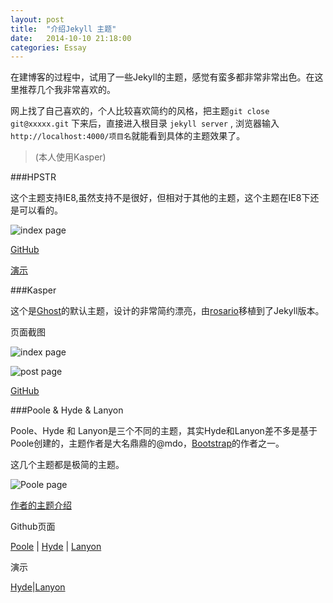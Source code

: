 ```yaml
---
layout: post
title:  "介绍Jekyll 主题"
date:   2014-10-10 21:18:00
categories: Essay
---
```


在建博客的过程中，试用了一些Jekyll的主题，感觉有蛮多都非常非常出色。在这里推荐几个我非常喜欢的。

网上找了自己喜欢的，个人比较喜欢简约的风格，把主题`git close git@xxxxx.git` 下来后，直接进入根目录 `jekyll server` , 浏览器输入`http://localhost:4000/项目名`就能看到具体的主题效果了。

> (本人使用Kasper)

###HPSTR

这个主题支持IE8,虽然支持不是很好，但相对于其他的主题，这个主题在IE8下还是可以看的。

![index page](https://camo.githubusercontent.com/3d61a3577179496689d9b4931711089a6a9d7a07/687474703a2f2f6d6d697374616b65732e6769746875622e696f2f68707374722d6a656b796c6c2d7468656d652f696d616765732f68707374722d6a656b796c6c2d7468656d652d707265766965772e6a7067)

[GitHub](https://github.com/mmistakes/hpstr-jekyll-theme)

[演示](http://mmistakes.github.io/hpstr-jekyll-theme/)

###Kasper

这个是[Ghost](https://ghost.org/)的默认主题，设计的非常简约漂亮，由[rosario](https://github.com/rosario)移植到了Jekyll版本。

页面截图

![index page](https://raw.github.com/rosario/kasper/master/assets/images/kasper-theme-index.png)

![post page](https://raw.github.com/rosario/kasper/master/assets/images/kasper-theme-post.png)

[GitHub](https://github.com/rosario/kasper)

###Poole & Hyde & Lanyon

Poole、Hyde 和 Lanyon是三个不同的主题，其实Hyde和Lanyon差不多是基于Poole创建的，主题作者是大名鼎鼎的@mdo，[Bootstrap](http://www.bootcss.com/)的作者之一。

这几个主题都是极简的主题。

![Poole page](https://f.cloud.github.com/assets/98681/1831228/42af6c6a-7384-11e3-98fb-e0b923ee0468.png)

[作者的主题介绍](http://markdotto.com/2014/01/02/introducing-poole/)

Github页面

[Poole](https://github.com/poole/poole/) | [Hyde](https://github.com/poole/hyde/) | [Lanyon](https://github.com/poole/lanyon/")

演示

[Hyde](http://andhyde.com/)|[Lanyon](http://lanyon.getpoole.com/)
